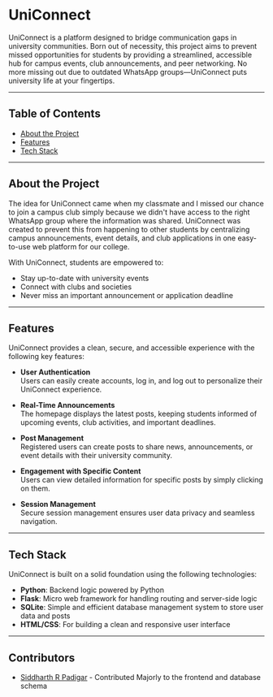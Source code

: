 # UniConnect

UniConnect is a platform designed to bridge communication gaps in university communities. Born out of necessity, this project aims to prevent missed opportunities for students by providing a streamlined, accessible hub for campus events, club announcements, and peer networking. No more missing out due to outdated WhatsApp groups—UniConnect puts university life at your fingertips.


---

## Table of Contents
- [About the Project](#about-the-project)
- [Features](#features)
- [Tech Stack](#tech-stack)


---

## About the Project

The idea for UniConnect came when my classmate and I missed our chance to join a campus club simply because we didn't have access to the right WhatsApp group where the information was shared. UniConnect was created to prevent this from happening to other students by centralizing campus announcements, event details, and club applications in one easy-to-use web platform for our college.

With UniConnect, students are empowered to:
- Stay up-to-date with university events
- Connect with clubs and societies
- Never miss an important announcement or application deadline

---

## Features

UniConnect provides a clean, secure, and accessible experience with the following key features:

- **User Authentication**  
  Users can easily create accounts, log in, and log out to personalize their UniConnect experience.

- **Real-Time Announcements**  
  The homepage displays the latest posts, keeping students informed of upcoming events, club activities, and important deadlines.

- **Post Management**  
  Registered users can create posts to share news, announcements, or event details with their university community.

- **Engagement with Specific Content**  
  Users can view detailed information for specific posts by simply clicking on them.

- **Session Management**  
  Secure session management ensures user data privacy and seamless navigation.

---

## Tech Stack

UniConnect is built on a solid foundation using the following technologies:

- **Python**: Backend logic powered by Python
- **Flask**: Micro web framework for handling routing and server-side logic
- **SQLite**: Simple and efficient database management system to store user data and posts
- **HTML/CSS**: For building a clean and responsive user interface

---
## Contributors

- [Siddharth R Padigar](https://github.com/SIDDHARTH-PADIGAR) - Contributed Majorly to the frontend and database schema
